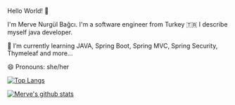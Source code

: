 Hello World! 👋


I'm Merve Nurgül Bağcı. I'm a software engineer from Turkey :tr:  I describe myself java developer.

🌱 I’m currently learning JAVA, Spring Boot, Spring MVC, Spring Security, Thymeleaf and more...

😄 Pronouns: she/her

[![Top Langs](https://github-readme-stats.vercel.app/api/top-langs/?username=mervenurgulbagci)](https://github.com/mervenurgulbagci/mervenurgulbagci)


[![Merve's github stats](https://github-readme-stats.vercel.app/api?username=mervenurgulbagci&count_private=true&show_icons=true&theme=radical&hide_rank=false)](https://github.com/mervenurgulbagci/mervenurgulbagci)
